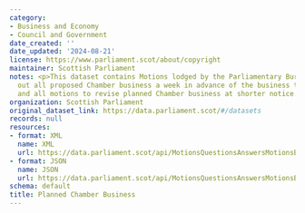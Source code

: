 ```yaml
---
category:
- Business and Economy
- Council and Government
date_created: ''
date_updated: '2024-08-21'
license: https://www.parliament.scot/about/copyright
maintainer: Scottish Parliament
notes: <p>This dataset contains Motions lodged by the Parliamentary Bureau that sets
  out all proposed Chamber business a week in advance of the business taking place,
  and all motions to revise planned Chamber business at shorter notice.</p>
organization: Scottish Parliament
original_dataset_link: https://data.parliament.scot/#/datasets
records: null
resources:
- format: XML
  name: XML
  url: https://data.parliament.scot/api/MotionsQuestionsAnswersMotionsBusiness?motionfilter=programme
- format: JSON
  name: JSON
  url: https://data.parliament.scot/api/MotionsQuestionsAnswersMotionsBusiness?motionfilter=programme
schema: default
title: Planned Chamber Business
---
```


